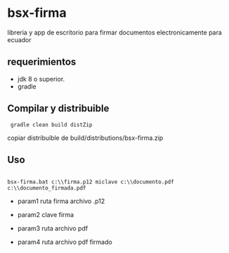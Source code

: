 # bsx-firma
libreria y app de escritorio para firmar documentos electronicamente para ecuador

## requerimientos
- jdk 8 o superior. 
- gradle

## Compilar y distribuible
<code> gradle clean build distZip</code>

copiar distribuible de build/distributions/bsx-firma.zip

## Uso
<code> 
bsx-firma.bat c:\\firma.p12 miclave c:\\documento.pdf c:\\documento_firmada.pdf </code>


- param1 ruta firma archivo .p12

- param2 clave firma

- param3 ruta archivo pdf

- param4 ruta archivo pdf firmado

